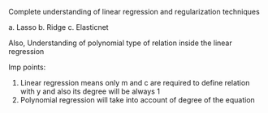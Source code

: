 Complete understanding of linear regression and regularization techniques

a. Lasso
b. Ridge
c. Elasticnet

Also, Understanding of polynomial type of relation inside the linear regression

Imp points:

1. Linear regression means only m and c are required to define relation with y and also its degree will be always 1
2. Polynomial regression will take into account of degree of the equation
